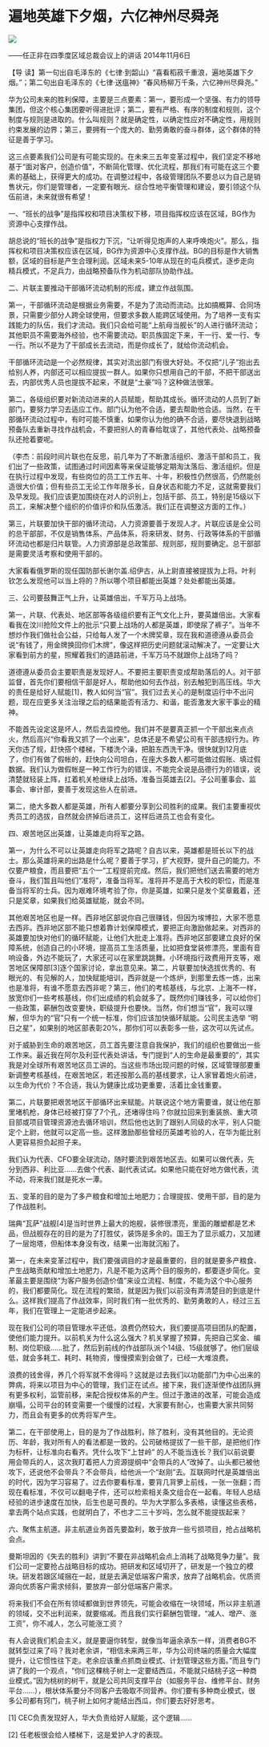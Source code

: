 # 遍地英雄下夕烟，六亿神州尽舜尧
<img class="pv" src="https://api.visitor.plantree.me/visitor-badge/pv?namespace=plantree.me&key=renzhengfei-speeches/./docs/speeches/2014/11/遍地英雄下夕烟，六亿神州尽舜尧.md">


——任正非在四季度区域总裁会议上的讲话
2014年11月6日



【导  读】第一句出自毛泽东的《七律·到韶山》“喜看稻菽千重浪，遍地英雄下夕烟。”；第二句出自毛泽东的《七律·送瘟神》“春风杨柳万千条，六亿神州尽舜尧。”



华为公司未来的胜利保障，主要是三点要素：第一，要形成一个坚强、有力的领导集团，但这个核心集团要听得进批评；第二，要有严格、有序的制度和规则，这个制度与规则是进取的。什么叫规则？就是确定性，以确定性应对不确定性，用规则约束发展的边界；第三，要拥有一个庞大的、勤劳勇敢的奋斗群体，这个群体的特征是善于学习。

这三点要素我们公司是有可能实现的。在未来三五年变革过程中，我们坚定不移地基于“面对客户，创造价值”，不断简化管理、优化流程，那我们有可能在这三个要素的基础上，获得更大的成功。在调整过程中，各级管理团队不要总以为自己是销售状元，你们是管理者，一定要有眼光、综合性地平衡管理和建设，要引领这个队伍前进，未来就很有希望！

一、“班长的战争”是指挥权和项目决策权下移，项目指挥权应该在区域，BG作为资源中心支撑作战。

胡总说的“班长的战争”是指权力下沉，“让听得见炮声的人来呼唤炮火”。那么，指挥权和项目决策权应该在区域，BG作为资源中心支撑作战。BG的目标是作大销售额，区域的目标是产生合理利润。区域未来5-10年从现在的屯兵模式，逐步走向精兵模式，不足兵力，由战略预备队作为机动部队协助作战。

二、片联主要推动干部循环流动机制的形成，建立作战氛围。

第一，干部循环流动是根据业务需要，不是为了流动而流动。比如搞概算、合同场景，只需要少部分人跨全球使用，但要求多数人能跨区域使用。为了培养一支有实践能力的队伍，我们才流动。我们只会给可能“上航母当舰长”的人进行循环流动；其他职员不需要海外经验，也不需要流动。职员族固定下来，干一行、爱一行、专一行。所以不是为了干部成长去流动，而是你成长了，就给你流动机会。

干部循环流动是一个必然规律，其实对流出部门有很大好处。不仅把“儿子”抱出去给别人养，内部还可以相应提拔一群人。如果你只想用自己的干部，不把干部送出去，内部优秀人员也提拔不起来，不就是“土豪”吗？这种做法很笨。

第二，各级组织要对新流动进来的人员赋能，帮助其成长。循环流动的人员到了新部门，要努力学习去适应工作。部门认为他不合适，要去帮助他合适。当然，在干部循环流动过程中，有时可能不慎重，如果你认为他的确不合适，要尽快退到战略预备队去重新寻找作战机会，不要把别人的青春给耽误了，其他代表处、战略预备队还抢着要呢。

（李杰：前段时间片联也在反思，前几年为了不断激活组织、激活干部和员工，我们出了一些政策，试图通过时间因素等来保证能够定期淘汰落后、激活组织。但是在执行过程中发现，有些岗位的员工工作五年、十年，积极性仍然很高，仍然能创造很大价值；但有些员工无论工作年限多长，自身状态和能力不足，这就需要我们及早发现。我们应该更加围绕在对人的识别上，包括干部、员工，特别是15级以下员工，来解决整个组织的价值评价和队伍激活。我们正在调整这方面的工作。）

第三，片联要加快干部的循环流动，人力资源要善于发现人才。片联应该是全公司的总干部部，不仅是销售体系、产品体系，将来研发、财务、行政等体系的干部循环流动也都是归片联管。人力资源部是总政策部、规则部，规则要确定。总干部部是需要灵活考察和使用干部的。

大家看看俄罗斯的现任国防部长谢尔盖.绍伊古，从上尉直接被提拔为上将。叶利钦怎么发现他可以当上将的？所以哪个项目都能出英雄？处处都能出英雄。

三、公司要鼓舞正气上升，让英雄倍出，千军万马上战场。

第一，片联、代表处、地区部等各级组织要有正气文化上升，要英雄倍出。大家看看我在汶川抢险文件上的批示“只要上战场的人都是英雄，即使尿了裤子”。当年不想炒作我们做社会公益，只给每人发了一个木牌奖章，现在我和道德遵从委员会说“有钱了，用金牌换回你们木牌”，像这样把历史问题就滚动解决了。一定要让大家看到前方的星，照耀着我们的道路前进，千军万马不就跟你上战场了吗？

道德遵从委员会主要职责是发现好人。不要把主要职责变成帮助落后的人。对干部监督，首先你们要相信干部是好人，帮助他如何去作战，别去触犯到高压线。华大的责任是给好人赋能[1]，教人如何当“官”。我们过去关心的是制度运行中不出问题，现在应更多关注治理之后的结果能否有活力、和谐，能否激发大家干事业的精神。

不能首先设定这是坏人，然后去监控他。我们并不是要真正抓一个干部出来点点火，然后高兴“你看我又抓了一个出来”，总体还是不希望公司有干部违规行为。昨天你违了规，赶快搭个楼梯，下楼洗个澡，把脏东西洗干净。很快就到12月底了，你们有做了假帐的，赶快向公司坦白，在座大多数人都可能做过假账、填过假数据。我们认为做假帐是一种工作行为的错误，不能完全说是品德行为的错误，说清楚就轻装上阵，扛着机关枪继续上战场，准备当英雄去[2]。子公司董事会、监事会、审计部，要善于发现这些人在前进。

第二，绝大多数人都是英雄，所有人都要分享到公司胜利的成果。我们主要重视优秀员工的选拔，自然就会挤掉后进员工，这样后进员工也会有变化。

四、艰苦地区出英雄，让英雄走向将军之路。

第一，为什么不可以让英雄走向将军之路呢？自古以来，英雄都是班长以下的战士。那么英雄将来的出路是什么呢？要善于学习，扩大视野，提升自己的能力。不仅要产粮食，而且要把“五个一”工程提前完成。然后，我们把他们送去需要的地方奋斗，我们暂且叫他们“准将”，准备当将军。准将并不是高于大校的职位，而是准备当将军的士兵。因为艰难环境考验了你，你是英雄，如果只是发个奖章戴着，还只是奖章，如果我们给英雄赋能，就会不同。

其他艰苦地区也是一样。西非地区部说你自己很赚钱，但因为埃博拉，大家不愿意去西非。西非地区部不能只想着靠计划保障模式，要把正向激励做起来。对西非的英雄要加快对他们的循环赋能，让他们大批走上准将。西非地区部要建立良好的保障系统，创造自己的小环境，提高员工生活质量，比如把食堂装修漂亮，里面有音响设备，外边不能玩了，大家还可以在家里跳跳舞。小环境指行政费用开支等，艰苦地区保障部[3]逐个国家讨论，拿出意见来。第二，片联要加快选拔优秀的、有眼光的、有见解的人，加快赋能培训，西非就是一个炼炉，到那里去炼一炼，出来也是准将，有谁不愿意去西非呢？第三，他们的考核基线，与北京、上海不一样，放宽你们一些考核基线，你们出成绩的机会就多了。既然你们赚钱多，可以给你们一些政策，薪酬包改变要快，职级提升也要快。当然，你们想当“官”，我可以理解，但华为的“官”只有一个统一标准，你们应该加快循环赋能。公司民主选举 “明日之星”，如果别的地区部表彰20%，那你们可以表彰多一些，这次可以先试点。

对于威胁到生命的艰苦地区，员工首先要注意自我保护，我们的组织也要做出一些工作来。最近我在阿尔及利亚代表处讲话，专门提到“人的生命是最重要的”，其实我是对全球所有艰苦地区员工讲的。当这些市场出现问题的时候，区域管理部要重新调整考核基线，在艰苦地区，若还按那么高的基线要求，让人家冒着炮火前进，以生命为代价？不合适，我认为健康比成功更重要，活着比金钱重要。

第二，片联要把艰苦地区干部循环出来赋能。片联说这个地方需要谁，就让他在那里堵机枪，身体已经被打穿了7个孔，还堵得住吗？你就拉回来到重装旅、重大项目部或项目管理资源池去循环培训，然后他也达到了跟别人同级的水平，别人只能定个上尉，他就可以定高一些。这样激励那些曾经历英雄考验的人，在华为能比别人更容易担负起担子来。

我们认为代表、CFO要全球流动，随时要流到艰苦地区去。如果可以做代表，先分到西非、利比亚……去做个代表、副代表试试。如果他只能在好地方做代表，流不动，将来我们就是死水一潭。

五、变革的目的是为了多产粮食和增加土地肥力；合理提拔、使用干部，目的是为了作战胜利。

瑞典“瓦萨”战舰[4]是当时世界上最大的炮舰，装修很漂亮，里面的雕塑都是艺术品，但战舰存在的目的是为了打胜仗，装饰是多余的。国王为了显示威力，又加建了一层炮塔，但船体本身没有改，结果一出海就沉船了。

第一，在未来变革过程中，我们要强调目的才是最重要的，目的就是要多产粮食、产生战略贡献和增加土地肥力，凡是不能为这两个目的服务的，都要逐步简化。变革最主要是围绕“为客户服务创造价值”来设立流程、制度，不能为这个中心服务的，我们都要简化。现在流程的繁琐，就是因为我们以前没有弄清楚目的到底是什么。这样我们提高了作战效率，同时我们有一批优秀的、勤劳勇敢的人，经过三五年，我们在管理上一定能进步起来。

现在我们公司的项目管理水平还低，浪费仍然较大，我们要提高项目团队的配置，使他们能力提升。以前机关为什么这么强大？机关掌握了预算，先把自己奖金、编制、岗位职级……批了，然后到前线的作战部队派个14级、15级就够了。他们层级低，就会多耗工、耗时、耗物资，慢慢摸索到会做了，已经一大堆浪费。

浪费的钱舍得，养几个将军就不舍得吗？这就是过去我们以功能部门为中心出来的弊病，将来以项目为中心的管理，我们正在试点。接下来，我们逐渐使作战团队拥有更多权利，监管前移，来配合授权体系的产生。但过于激进的改革，可能会造成崩塌，公司平台的转变需要一个缓慢的过程，大家要有耐心，也需要大家共同努力，而且会有更多的优秀将军产生。

第二，在干部使用上，目的是为了作战胜利，除了胜利，没有其他目的。无论资历、年龄，我对所有人的看法都是一致的。公司破格提拔了一些干部，是把他们作为标杆，让标准向右看齐。凭什么攻下“上甘岭” 的人不能当连长？我们以前说要用会带兵的人，这次我盯着把人力资源提纲中“会带兵的人”改掉了。山头都已被他攻下，还说他不会带兵？不会带兵，给他派一个“赵刚”去。互联网时代是英雄倍出的时代，因为学习容易了。过去你要看标准，要背几背箩上前线，一张一张翻；而现在看标准，不仅可以翻电子件，还可以检索相关条文组合在一起看。年轻人总结经验的进步速度在加快，后生也是可畏的。华为大学那么多表格，读懂这些表格，拿去两个站点实践，也就明白了，不也才二三十岁吗，怎么就不能提拔起来？

六、聚焦主航道。非主航道业务首先要盈利，敢于放弃一些亏损项目，抢占战略机会点。

曼斯坦因的《失去的胜利》讲到“不要在非战略机会点上消耗了战略竞争力量”。我们公司一定要抢占战略目标的成功。把研发和区域切开了，研发是一个独立的模块。研发若跟区域捆在一起，就是去满足低端客户需求，放弃了战略机会。优质资源向优质客户需求倾斜，要放弃一部分低端客户需求。



将来我们不会在所有领域都做到世界领先，可能会收缩在一块领域，所以非主航道的领域，交不出利润来，就要缩减。而且我们实行薪酬包管理，“减人、增产、涨工资”，你不减人，怎么可能涨工资？

有人会说我们机会主义，就是要逼你转型，就像当年逼余承东一样，消费者BG不就转型过来了吗？我对老余讲，“相信未来两三年，华为公司终端的质量会大幅度提升，让它惯性往下走。老余应该重点抓商业模式、计划管理这些方面。”而且专门讲了我的一个观点，“你们这棵桃子树上一定要结西瓜，不能就只结桃子这一种商业模式。”因为桃树的树干，就是公司共同支撑平台（如服务平台、维修平台、财务平台……），根状体系要分不同客户去吸取不同营养。你们要有多种商业模式，很多公司都有窍门，桃子树上如何才能结出西瓜，你们要去好好思考。



[1] CEC负责发现好人，华大负责给好人赋能，这个逻辑……

[2] 任老板很会给人楼梯下，这是爱护人才的表现。
